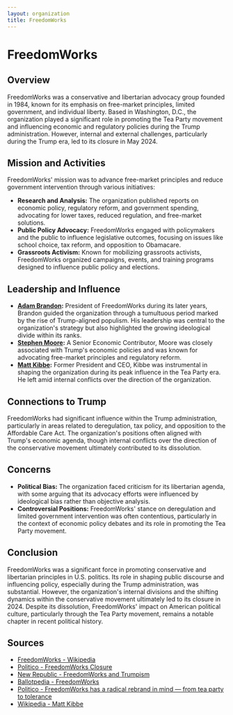```yaml
---
layout: organization
title: FreedomWorks
---
```


# FreedomWorks

## Overview
FreedomWorks was a conservative and libertarian advocacy group founded in 1984, known for its emphasis on free-market principles, limited government, and individual liberty. Based in Washington, D.C., the organization played a significant role in promoting the Tea Party movement and influencing economic and regulatory policies during the Trump administration. However, internal and external challenges, particularly during the Trump era, led to its closure in May 2024.

## Mission and Activities
FreedomWorks' mission was to advance free-market principles and reduce government intervention through various initiatives:
- **Research and Analysis:** The organization published reports on economic policy, regulatory reform, and government spending, advocating for lower taxes, reduced regulation, and free-market solutions.
- **Public Policy Advocacy:** FreedomWorks engaged with policymakers and the public to influence legislative outcomes, focusing on issues like school choice, tax reform, and opposition to Obamacare.
- **Grassroots Activism:** Known for mobilizing grassroots activists, FreedomWorks organized campaigns, events, and training programs designed to influence public policy and elections.

## Leadership and Influence
- **[Adam Brandon](https://www.politico.com/news/2023/09/13/freedomworks-radical-rebrand-00115437):** President of FreedomWorks during its later years, Brandon guided the organization through a tumultuous period marked by the rise of Trump-aligned populism. His leadership was central to the organization's strategy but also highlighted the growing ideological divide within its ranks.
- **[Stephen Moore](/authors/stephen-moore.html):** A Senior Economic Contributor, Moore was closely associated with Trump's economic policies and was known for advocating free-market principles and regulatory reform.
- **[Matt Kibbe](https://en.wikipedia.org/wiki/Matt_Kibbe):** Former President and CEO, Kibbe was instrumental in shaping the organization during its peak influence in the Tea Party era. He left amid internal conflicts over the direction of the organization.

## Connections to Trump
FreedomWorks had significant influence within the Trump administration, particularly in areas related to deregulation, tax policy, and opposition to the Affordable Care Act. The organization's positions often aligned with Trump's economic agenda, though internal conflicts over the direction of the conservative movement ultimately contributed to its dissolution.

## Concerns
- **Political Bias:** The organization faced criticism for its libertarian agenda, with some arguing that its advocacy efforts were influenced by ideological bias rather than objective analysis.
- **Controversial Positions:** FreedomWorks' stance on deregulation and limited government intervention was often contentious, particularly in the context of economic policy debates and its role in promoting the Tea Party movement.

## Conclusion
FreedomWorks was a significant force in promoting conservative and libertarian principles in U.S. politics. Its role in shaping public discourse and influencing policy, especially during the Trump administration, was substantial. However, the organization's internal divisions and the shifting dynamics within the conservative movement ultimately led to its closure in 2024. Despite its dissolution, FreedomWorks' impact on American political culture, particularly through the Tea Party movement, remains a notable chapter in recent political history.

## Sources
- [FreedomWorks - Wikipedia](https://en.wikipedia.org/wiki/FreedomWorks)
- [Politico - FreedomWorks Closure](https://www.politico.com/news/magazine/2024/05/08/freedomworks-is-closing-and-blaming-trump-00156784)
- [New Republic - FreedomWorks and Trumpism](https://newrepublic.com/article/181477/freedomworks-trump-koch-libertarian)
- [Ballotpedia - FreedomWorks](https://ballotpedia.org/FreedomWorks)
- [Politico -  FreedomWorks has a radical rebrand in mind — from tea party to tolerance](https://www.politico.com/news/2023/09/13/freedomworks-radical-rebrand-00115437)
- [Wikipedia - Matt Kibbe](https://en.wikipedia.org/wiki/Matt_Kibbe)